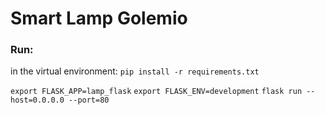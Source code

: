 # Smart Lamp Golemio

### Run:
in the virtual environment:
`pip install -r requirements.txt`

`export FLASK_APP=lamp_flask`
`export FLASK_ENV=development`
`flask run --host=0.0.0.0 --port=80`


